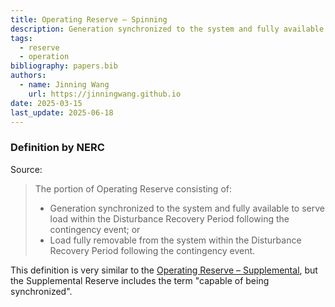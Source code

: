 ```yaml
---
title: Operating Reserve – Spinning
description: Generation synchronized to the system and fully available to serve load within the Disturbance Recovery Period.
tags:
  - reserve
  - operation
bibliography: papers.bib
authors:
  - name: Jinning Wang
    url: https://jinningwang.github.io
date: 2025-03-15
last_update: 2025-06-18
---
```


### Definition by NERC

Source: <d-cite key="nerc2024glossary"></d-cite>

> The portion of Operating Reserve consisting of:
>
> - Generation synchronized to the system and fully available to serve load within the Disturbance Recovery Period following the contingency event; or
> - Load fully removable from the system within the Disturbance Recovery Period following the contingency event.

This definition is very similar to the [Operating Reserve – Supplemental](/wiki/operating-reserve-supplemental/), but the Supplemental Reserve includes the term "capable of being synchronized".
